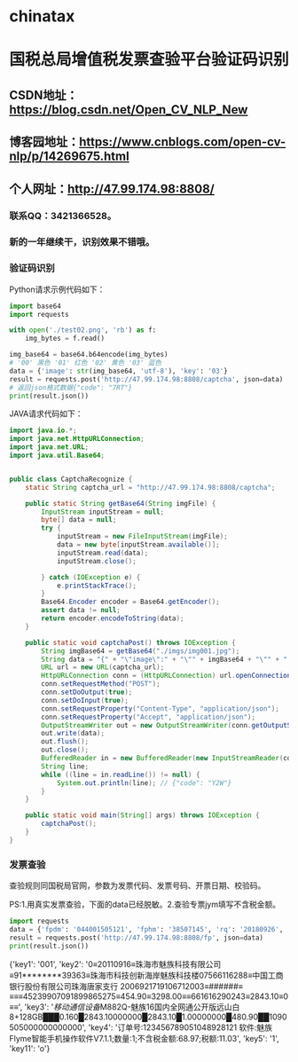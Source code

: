 # chinatax
# 国税总局增值税发票查验平台验证码识别
## CSDN地址：https://blog.csdn.net/Open_CV_NLP_New
## 博客园地址：https://www.cnblogs.com/open-cv-nlp/p/14269675.html
## 个人网址：http://47.99.174.98:8808/
### 联系QQ：3421366528。
### 新的一年继续干，识别效果不错哦。


### 验证码识别

Python请求示例代码如下：
```python
import base64
import requests

with open('./test02.png', 'rb') as f:
    img_bytes = f.read()

img_base64 = base64.b64encode(img_bytes)
# '00' 黑色 '01' 红色 '02' 黄色 '03' 蓝色
data = {'image': str(img_base64, 'utf-8'), 'key': '03'}
result = requests.post('http://47.99.174.98:8808/captcha', json=data)
# 返回json格式数据{"code": "7RT"}
print(result.json())
```


JAVA请求代码如下：
```java
import java.io.*;
import java.net.HttpURLConnection;
import java.net.URL;
import java.util.Base64;


public class CaptchaRecognize {
    static String captcha_url = "http://47.99.174.98:8808/captcha";

    public static String getBase64(String imgFile) {
        InputStream inputStream = null;
        byte[] data = null;
        try {
            inputStream = new FileInputStream(imgFile);
            data = new byte[inputStream.available()];
            inputStream.read(data);
            inputStream.close();

        } catch (IOException e) {
            e.printStackTrace();
        }
        Base64.Encoder encoder = Base64.getEncoder();
        assert data != null;
        return encoder.encodeToString(data);
    }

    public static void captchaPost() throws IOException {
        String imgBase64 = getBase64("./imgs/img001.jpg");
        String data = "{" + "\"image\":" + "\"" + imgBase64 + "\"" + "," + "\"key\":" + "\"03\"" + "}";
        URL url = new URL(captcha_url);
        HttpURLConnection conn = (HttpURLConnection) url.openConnection();
        conn.setRequestMethod("POST");
        conn.setDoOutput(true);
        conn.setDoInput(true);
        conn.setRequestProperty("Content-Type", "application/json");
        conn.setRequestProperty("Accept", "application/json");
        OutputStreamWriter out = new OutputStreamWriter(conn.getOutputStream());
        out.write(data);
        out.flush();
        out.close();
        BufferedReader in = new BufferedReader(new InputStreamReader(conn.getInputStream(), "UTF-8"));
        String line;
        while ((line = in.readLine()) != null) {
            System.out.println(line); // {"code": "Y2W"}
        }
    }

    public static void main(String[] args) throws IOException {
        captchaPost();
    }
}

```

### 发票查验
查验规则同国税局官网，参数为发票代码、发票号码、开票日期、校验码。

PS:1.用真实发票查验，下面的data已经脱敏。2.查验专票jym填写不含税金额。
```python
import requests
data = {'fpdm': '044001505121', 'fphm': '38507145', 'rq': '20180926', 'jym': '865375'}
result = requests.post('http://47.99.174.98:8808/fp', json=data)
print(result.json())
```

{'key1': '001', 'key2': '0≡20110916≡珠海市魅族科技有限公司≡91********39363≡珠海市科技创新海岸魅族科技楼07566116288≡中国工商银行股份有限公司珠海唐家支行 2006921719106712003≡######≡ ≡≡≡45239907091899865275≡454.90≡3298.00≡≡661616290243≡2843.10≡0≡≡', 'key3': '*移动通信设备*M882Q-魅族16国内全网通公开版远山白8+128GB███0.160█2843.10000000█2843.10█1.00000000█480.90██1090505000000000000', 'key4': '订单号:123456789051048928121 软件:魅族Flyme智能手机操作软件V7.1.1;数量:1;不含税金额:68.97;税额:11.03', 'key5': '1', 'key11': 'o'}

